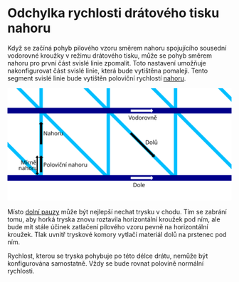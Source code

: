 Odchylka rychlosti drátového tisku nahoru
====
Když se začíná pohyb pilového vzoru směrem nahoru spojujícího sousední vodorovné kroužky v režimu drátového tisku, může se pohyb směrem nahoru pro první část svislé linie zpomalit. Toto nastavení umožňuje nakonfigurovat část svislé linie, která bude vytištěna pomaleji. Tento segment svislé linie bude vytištěn poloviční rychlostí [nahoru](wireframe_printspeed_up.md).

![Kde platí odlišná rychlost drátového tisku](../images/wireframe_printspeed_cs.svg)

Místo [dolní pauzy](wireframe_bottom_delay.md) může být nejlepší nechat trysku v chodu. Tím se zabrání tomu, aby horká tryska znovu roztavila horizontální kroužek pod ním, ale bude mít stále účinek zatlačení pilového vzoru pevně na horizontální kroužek. Tlak uvnitř tryskové komory vytlačí materiál dolů na prstenec pod ním.

Rychlost, kterou se tryska pohybuje po této délce drátu, nemůže být konfigurována samostatně. Vždy se bude rovnat polovině normální rychlosti.
